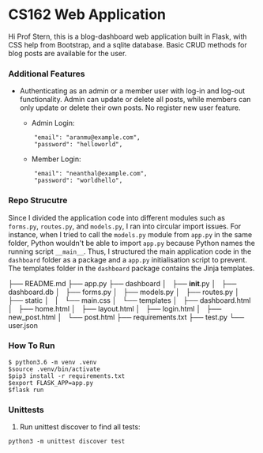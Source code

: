 # CS162 Web Application
Hi Prof Stern, this is a blog-dashboard web application built in Flask, with CSS help from Bootstrap, and a sqlite database. Basic CRUD methods for blog posts are available for the user. 

### Additional Features
- Authenticating as an admin or a member user with log-in and log-out functionality. Admin can update or delete all posts, while members can only update or delete their own posts. No register new user feature.

  - Admin Login:
  ```
      "email": "aranmu@example.com",
      "password": "helloworld",
  ```

  - Member Login:
  ```
      "email": "neanthal@example.com",
      "password": "worldhello",
  ```

### Repo Strucutre
Since I divided the application code into different modules such as ```forms.py```, ```routes.py```, and ```models.py```, I ran into circular import issues. For instance, when I tried to call the ```models.py``` module from ```app.py``` in the same folder, Python wouldn't be able to import ```app.py``` because Python names the running script ```__main__```. Thus, I structured the main application code in the ```dashboard``` folder as a package and a ```app.py``` initialisation script to prevent. The templates folder in the ```dashboard``` package contains the Jinja templates.

├── README.md
├── app.py
├── dashboard
│   ├── __init__.py
│   ├── dashboard.db
│   ├── forms.py
│   ├── models.py
│   ├── routes.py
│   ├── static
│   │   └── main.css
│   └── templates
│       ├── dashboard.html
│       ├── home.html
│       ├── layout.html
│       ├── login.html
│       ├── new_post.html
│       └── post.html
├── requirements.txt
├── test.py
└── user.json

### How To Run
```
$ python3.6 -m venv .venv 
$source .venv/bin/activate
$pip3 install -r requirements.txt
$export FLASK_APP=app.py
$flask run
```


### Unittests
1. Run unittest discover to find all tests:
```
python3 -m unittest discover test
```